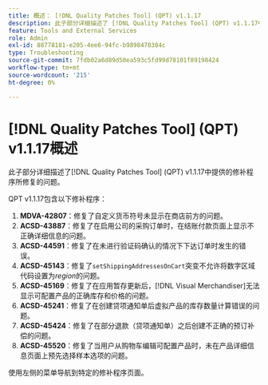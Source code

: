 ```yaml
---
title: 概述： [!DNL Quality Patches Tool] (QPT) v1.1.17
description: 此子部分详细描述了 [!DNL Quality Patches Tool] (QPT) v1.1.17中提供的修补程序所修复的问题。
feature: Tools and External Services
role: Admin
exl-id: 88778181-e205-4ee6-94fc-b9898470384c
type: Troubleshooting
source-git-commit: 7fdb02a6d89d50ea593c5fd99d78101f89198424
workflow-type: tm+mt
source-wordcount: '215'
ht-degree: 0%

---
```


# [!DNL Quality Patches Tool] (QPT) v1.1.17概述

此子部分详细描述了[!DNL Quality Patches Tool] (QPT) v1.1.17中提供的修补程序所修复的问题。

QPT v1.1.17包含以下修补程序：

1. **MDVA-42807**：修复了自定义货币符号未显示在商店前方的问题。
1. **ACSD-43887**：修复了在启用公司的采购订单时，在结账付款页面上显示不正确详细信息的问题。
1. **ACSD-44591**：修复了在未进行验证码确认的情况下下达订单时发生的错误。
1. **ACSD-45143**：修复了`setShippingAddressesOnCart`突变不允许将数字区域代码设置为&#x200B;*region*&#x200B;的问题。
1. **ACSD-45169**：修复了在应用暂存更新后，[!DNL Visual Merchandiser]无法显示可配置产品的正确库存和价格的问题。
1. **ACSD-45241**：修复了在创建贷项通知单后虚拟产品的库存数量计算错误的问题。
1. **ACSD-45424**：修复了在部分退款（贷项通知单）之后创建不正确的预订补偿的问题。
1. **ACSD-45520**：修复了当用户从购物车编辑可配置产品时，未在产品详细信息页面上预先选择样本选项的问题。

使用左侧的菜单导航到特定的修补程序页面。
